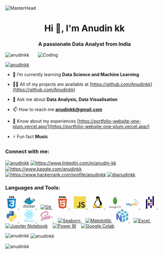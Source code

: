 <!-- ![MasterHead](https://encrypted-tbn0.gstatic.com/images?q=tbn:ANd9GcQ3EnJKlpITchJi4t35Ui40I54Tni6ZjBMs9A&s) -->
<!-- <img src="https://encrypted-tbn0.gstatic.com/images?q=tbn:ANd9GcQ3EnJKlpITchJi4t35Ui40I54Tni6ZjBMs9A&s" width="600" align="center" alt="MasterHead"> -->
<img src="https://i.pinimg.com/736x/e0/26/77/e02677625d9aad62e180f434d7fbd1b5.jpg" width="1200" height="280" align="center" alt="MasterHead">

<h1 align="center">Hi 👋, I'm Anudin kk</h1>
<h3 align="center">A passionate Data Analyst from India</h3>
<img align="right" alt="Coding" width="400" src="https://user-images.githubusercontent.com/64009514/102066398-c847f780-3e1f-11eb-8cb8-b9e5be919da2.gif"/>


<p align="left"> <img src="https://komarev.com/ghpvc/?username=anudinkk&label=Profile%20views&color=0e75b6&style=flat" alt="anudinkk" /> </p>

<p align="left"> <a href="https://twitter.com/anudinkk" target="blank"><img src="https://img.shields.io/twitter/follow/anudinkk?logo=twitter&style=for-the-badge" alt="anudinkk" /></a> </p>

- 🌱 I’m currently learning **Data Science and Machine Learning**

- 👨‍💻 All of my projects are available at [https://github.com/Anudinkk](https://github.com/Anudinkk)

- 💬 Ask me about **Data Analysis, Data Visualisation**

- 📫 How to reach me **anudinkk@gmail.com**

- 📄 Know about my experiences [https://portfolio-website-one-plum.vercel.app/](https://portfolio-website-one-plum.vercel.app/)

- ⚡ Fun fact **Music**

<h3 align="left">Connect with me:</h3>
<p align="left">
<a href="https://twitter.com/anudinkk" target="blank"><img align="center" src="https://raw.githubusercontent.com/rahuldkjain/github-profile-readme-generator/master/src/images/icons/Social/twitter.svg" alt="anudinkk" height="30" width="40" /></a>
<a href="https://linkedin.com/in/https://www.linkedin.com/in/anudin-kk" target="blank"><img align="center" src="https://raw.githubusercontent.com/rahuldkjain/github-profile-readme-generator/master/src/images/icons/Social/linked-in-alt.svg" alt="https://www.linkedin.com/in/anudin-kk" height="30" width="40" /></a>
<a href="https://kaggle.com/https://www.kaggle.com/anudinkk" target="blank"><img align="center" src="https://raw.githubusercontent.com/rahuldkjain/github-profile-readme-generator/master/src/images/icons/Social/kaggle.svg" alt="https://www.kaggle.com/anudinkk" height="30" width="40" /></a>
<a href="https://www.hackerrank.com/https://www.hackerrank.com/profile/anudinkk" target="blank"><img align="center" src="https://raw.githubusercontent.com/rahuldkjain/github-profile-readme-generator/master/src/images/icons/Social/hackerrank.svg" alt="https://www.hackerrank.com/profile/anudinkk" height="30" width="40" /></a>
<a href="https://www.hackerearth.com/@anudinkk" target="blank"><img align="center" src="https://raw.githubusercontent.com/rahuldkjain/github-profile-readme-generator/master/src/images/icons/Social/hackerearth.svg" alt="@anudinkk" height="30" width="40" /></a>
</p>

<h3 align="left">Languages and Tools:</h3>

<p align="left">
  <a href="https://www.w3schools.com/css/" target="_blank" rel="noreferrer">
    <img src="https://raw.githubusercontent.com/devicons/devicon/master/icons/css3/css3-original-wordmark.svg" alt="CSS3" width="40" height="40" />
  </a>&nbsp;&nbsp;
  <a href="https://www.docker.com/" target="_blank" rel="noreferrer">
    <img src="https://raw.githubusercontent.com/devicons/devicon/master/icons/docker/docker-original-wordmark.svg" alt="Docker" width="40" height="40" />
  </a>&nbsp;&nbsp;
  <a href="https://git-scm.com/" target="_blank" rel="noreferrer">
    <img src="https://www.vectorlogo.zone/logos/git-scm/git-scm-icon.svg" alt="Git" width="40" height="40" />
  </a>&nbsp;&nbsp;
  <a href="https://www.w3.org/html/" target="_blank" rel="noreferrer">
    <img src="https://raw.githubusercontent.com/devicons/devicon/master/icons/html5/html5-original-wordmark.svg" alt="HTML5" width="40" height="40" />
  </a>&nbsp;&nbsp;
  <a href="https://developer.mozilla.org/en-US/docs/Web/JavaScript" target="_blank" rel="noreferrer">
    <img src="https://raw.githubusercontent.com/devicons/devicon/master/icons/javascript/javascript-original.svg" alt="JavaScript" width="40" height="40" />
  </a>&nbsp;&nbsp;
  <a href="https://www.linux.org/" target="_blank" rel="noreferrer">
    <img src="https://raw.githubusercontent.com/devicons/devicon/master/icons/linux/linux-original.svg" alt="Linux" width="40" height="40" />
  </a>&nbsp;&nbsp;
  <a href="https://www.mongodb.com/" target="_blank" rel="noreferrer">
    <img src="https://raw.githubusercontent.com/devicons/devicon/master/icons/mongodb/mongodb-original-wordmark.svg" alt="MongoDB" width="40" height="40" />
  </a>&nbsp;&nbsp;
  <a href="https://www.mysql.com/" target="_blank" rel="noreferrer">
    <img src="https://raw.githubusercontent.com/devicons/devicon/master/icons/mysql/mysql-original-wordmark.svg" alt="MySQL" width="40" height="40" />
  </a>&nbsp;&nbsp;
  <a href="https://pandas.pydata.org/" target="_blank" rel="noreferrer">
    <img src="https://raw.githubusercontent.com/devicons/devicon/2ae2a900d2f041da66e950e4d48052658d850630/icons/pandas/pandas-original.svg" alt="Pandas" width="40" height="40" />
  </a>&nbsp;&nbsp;
  <a href="https://www.python.org" target="_blank" rel="noreferrer">
    <img src="https://raw.githubusercontent.com/devicons/devicon/master/icons/python/python-original.svg" alt="Python" width="40" height="40" />
  </a>&nbsp;&nbsp;
  <a href="https://reactjs.org/" target="_blank" rel="noreferrer">
    <img src="https://raw.githubusercontent.com/devicons/devicon/master/icons/react/react-original-wordmark.svg" alt="React" width="40" height="40" />
  </a>&nbsp;&nbsp;
  <a href="https://sass-lang.com" target="_blank" rel="noreferrer">
    <img src="https://raw.githubusercontent.com/devicons/devicon/master/icons/sass/sass-original.svg" alt="SASS" width="40" height="40" />
  </a>&nbsp;&nbsp;
  <a href="https://seaborn.pydata.org/" target="_blank" rel="noreferrer">
    <img src="https://seaborn.pydata.org/_images/logo-mark-lightbg.svg" alt="Seaborn" width="40" height="40" />
  </a>&nbsp;&nbsp;
  <a href="https://matplotlib.org/" target="_blank" rel="noreferrer">
    <img src="https://matplotlib.org/_static/images/logo2.svg" alt="Matplotlib" width="40" height="40" />
  </a>&nbsp;&nbsp;
  <a href="https://numpy.org/" target="_blank" rel="noreferrer">
    <img src="https://raw.githubusercontent.com/devicons/devicon/master/icons/numpy/numpy-original.svg" alt="NumPy" width="40" height="40" />
  </a>&nbsp;&nbsp;
  <a href="https://www.microsoft.com/en-us/microsoft-365/excel" target="_blank" rel="noreferrer">
    <img src="https://cdn.worldvectorlogo.com/logos/microsoft-excel-2013.svg" alt="Excel" width="40" height="40" />
  </a>&nbsp;&nbsp;
  <a href="#"><img alt="Jupyter Notebook" src="https://img.shields.io/badge/Jupyter-F37626.svg?&style=for-the-badge&logo=Jupyter&logoColor=white"></a>
  &nbsp;&nbsp;
    <a href="#"><img alt="Power BI" src="https://img.shields.io/badge/PowerBI-F2C811?style=for-the-badge&logo=Power%20BI&logoColor=white"></a>
  &nbsp;&nbsp;
  <a href="#"><img alt="Google Colab" src="https://img.shields.io/badge/Colab-F9AB00?style=for-the-badge&logo=googlecolab&color=525252"></a>
  
</p>




<p><img align="left" src="https://github-readme-stats.vercel.app/api/top-langs?username=anudinkk&show_icons=true&locale=en&layout=compact" alt="anudinkk" /></p>

<p>&nbsp;<img align="center" src="https://github-readme-stats.vercel.app/api?username=anudinkk&show_icons=true&locale=en" alt="anudinkk" /></p>

<p><img align="center" src="https://github-readme-streak-stats.herokuapp.com/?user=anudinkk&" alt="anudinkk" /></p>
